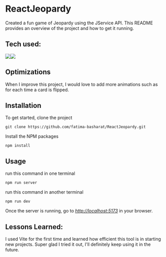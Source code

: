 # ReactJeopardy
Created a fun game of Jeopardy using the JService API. This README provides an overview of the project and how to get it running.



## Tech used:

<div style="display: flex; flex-direction: row;" align=left >
  <a href="https://vitejs.dev/" target="_blank">
    <img src="https://img.shields.io/static/v1?&style=flat&logo=VITE&logoColor=white&labelColor=AD9D90&label=&message=VITE&color=AD9D90"/>
  </a>
  <a href="https://react.dev/" target="_blank">
    <img src="https://img.shields.io/static/v1?&style=flat&logo=react&logoColor=white&labelColor=AD9D90&label=&message=REACT&color=AD9D90"/>
  </a>
</div>


## Optimizations

When I improve this project, I would love to add more animations such as for each time a card is flipped.


## Installation

To get started, clone the project

```
git clone https://github.com/fatima-basharat/ReactJeopardy.git
```

Install the NPM packages

```
npm install
```

## Usage

run this command in one terminal

```
npm run server
```

run this command in another terminal

```
npm run dev
```

Once the server is running, go to [_http://localhost:5173_](http://localhost:5173) in your browser.


## Lessons Learned:

I used Vite for the first time and learned how efficient this tool is in starting new projects. Super glad I tried it out, I'll definitely keep using it in the future.